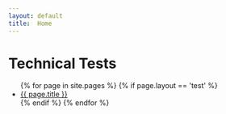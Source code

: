 ```yaml
---
layout: default
title:  Home
---
```

# Technical Tests
<ul>
{% for page in site.pages %}
  {% if page.layout == 'test' %}
  <li>
    <a href="{{ site.baseurl }}{{ page.url }}">{{ page.title }}</a>
  </li>
  {% endif %}
{% endfor %}
</ul>

